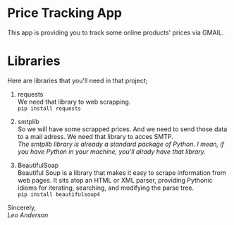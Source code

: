 # Price Tracking App
This app is providing you to track some online products' prices via GMAIL.

# Libraries
Here are libraries that you'll need in that project; <br>

1. requests <br>
We need that library to web scrapping. <br>
`pip install requests`

2. smtplib <br>
So we will have some scrapped prices. And we need to send those data to a mail adress. We need that library to acces SMTP. <br>
_The smtplib library is already a standard package of Python. I mean, if you have Python in your machine, you'll alrady have that library._

3. BeautifulSoap <br>
Beautiful Soup is a library that makes it easy to scrape information from web pages. It sits atop an HTML or XML parser, providing Pythonic idioms for iterating, searching, and modifying the parse tree. <br>
`pip install beautifulsoup4`

Sincerely, <br>
_Leo Anderson_
